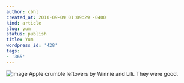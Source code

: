 ```yaml
---
author: cbhl
created_at: 2010-09-09 01:09:29 -0400
kind: article
slug: yum
status: publish
title: Yum
wordpress_id: '428'
tags:
- '365'
---
```


![image](http://images.azuresky.ca/blog/wp-content/uploads/2010/09/wpid-IMG_20100909_003417.jpg)
Apple crumble leftovers by Winnie and Lili. They were good.
